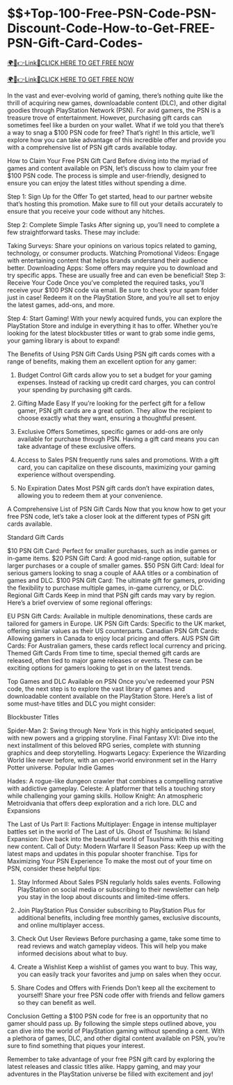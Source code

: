 # $$+Top-100-Free-PSN-Code-PSN-Discount-Code-How-to-Get-FREE-PSN-Gift-Card-Codes-

<a href="https://hrnetwork1.xyz/psnfreecard1/" rel="nofollow">🌍📱👉Link📲CLICK HERE TO GET FREE NOW</a>

<a href="https://hrnetwork1.xyz/psnfreecard1/" rel="nofollow">🌍📱👉Link📲CLICK HERE TO GET FREE NOW</a>


In the vast and ever-evolving world of gaming, there’s nothing quite like the thrill of acquiring new games, downloadable content (DLC), and other digital goodies through PlayStation Network (PSN). For avid gamers, the PSN is a treasure trove of entertainment. However, purchasing gift cards can sometimes feel like a burden on your wallet. What if we told you that there’s a way to snag a $100 PSN code for free? That’s right! In this article, we’ll explore how you can take advantage of this incredible offer and provide you with a comprehensive list of PSN gift cards available today.

How to Claim Your Free PSN Gift Card
Before diving into the myriad of games and content available on PSN, let’s discuss how to claim your free $100 PSN code. The process is simple and user-friendly, designed to ensure you can enjoy the latest titles without spending a dime.

Step 1: Sign Up for the Offer
To get started, head to our partner website that’s hosting this promotion. Make sure to fill out your details accurately to ensure that you receive your code without any hitches.

Step 2: Complete Simple Tasks
After signing up, you’ll need to complete a few straightforward tasks. These may include:


Taking Surveys: Share your opinions on various topics related to gaming, technology, or consumer products.
Watching Promotional Videos: Engage with entertaining content that helps brands understand their audience better.
Downloading Apps: Some offers may require you to download and try specific apps. These are usually free and can even be beneficial!
Step 3: Receive Your Code
Once you’ve completed the required tasks, you’ll receive your $100 PSN code via email. Be sure to check your spam folder just in case! Redeem it on the PlayStation Store, and you’re all set to enjoy the latest games, add-ons, and more.

Step 4: Start Gaming!
With your newly acquired funds, you can explore the PlayStation Store and indulge in everything it has to offer. Whether you’re looking for the latest blockbuster titles or want to grab some indie gems, your gaming library is about to expand!

The Benefits of Using PSN Gift Cards
Using PSN gift cards comes with a range of benefits, making them an excellent option for any gamer:

1. Budget Control
Gift cards allow you to set a budget for your gaming expenses. Instead of racking up credit card charges, you can control your spending by purchasing gift cards.

2. Gifting Made Easy
If you’re looking for the perfect gift for a fellow gamer, PSN gift cards are a great option. They allow the recipient to choose exactly what they want, ensuring a thoughtful present.

3. Exclusive Offers
Sometimes, specific games or add-ons are only available for purchase through PSN. Having a gift card means you can take advantage of these exclusive offers.

4. Access to Sales
PSN frequently runs sales and promotions. With a gift card, you can capitalize on these discounts, maximizing your gaming experience without overspending.

5. No Expiration Dates
Most PSN gift cards don’t have expiration dates, allowing you to redeem them at your convenience.

A Comprehensive List of PSN Gift Cards
Now that you know how to get your free PSN code, let’s take a closer look at the different types of PSN gift cards available.

Standard Gift Cards

$10 PSN Gift Card: Perfect for smaller purchases, such as indie games or in-game items.
$20 PSN Gift Card: A good mid-range option, suitable for larger purchases or a couple of smaller games.
$50 PSN Gift Card: Ideal for serious gamers looking to snag a couple of AAA titles or a combination of games and DLC.
$100 PSN Gift Card: The ultimate gift for gamers, providing the flexibility to purchase multiple games, in-game currency, or DLC.
Regional Gift Cards
Keep in mind that PSN gift cards may vary by region. Here’s a brief overview of some regional offerings:


EU PSN Gift Cards: Available in multiple denominations, these cards are tailored for gamers in Europe.
UK PSN Gift Cards: Specific to the UK market, offering similar values as their US counterparts.
Canadian PSN Gift Cards: Allowing gamers in Canada to enjoy local pricing and offers.
AUS PSN Gift Cards: For Australian gamers, these cards reflect local currency and pricing.
Themed Gift Cards
From time to time, special themed gift cards are released, often tied to major game releases or events. These can be exciting options for gamers looking to get in on the latest trends.

Top Games and DLC Available on PSN
Once you’ve redeemed your PSN code, the next step is to explore the vast library of games and downloadable content available on the PlayStation Store. Here’s a list of some must-have titles and DLC you might consider:

Blockbuster Titles

Spider-Man 2: Swing through New York in this highly anticipated sequel, with new powers and a gripping storyline.
Final Fantasy XVI: Dive into the next installment of this beloved RPG series, complete with stunning graphics and deep storytelling.
Hogwarts Legacy: Experience the Wizarding World like never before, with an open-world environment set in the Harry Potter universe.
Popular Indie Games

Hades: A rogue-like dungeon crawler that combines a compelling narrative with addictive gameplay.
Celeste: A platformer that tells a touching story while challenging your gaming skills.
Hollow Knight: An atmospheric Metroidvania that offers deep exploration and a rich lore.
DLC and Expansions

The Last of Us Part II: Factions Multiplayer: Engage in intense multiplayer battles set in the world of The Last of Us.
Ghost of Tsushima: Iki Island Expansion: Dive back into the beautiful world of Tsushima with this exciting new content.
Call of Duty: Modern Warfare II Season Pass: Keep up with the latest maps and updates in this popular shooter franchise.
Tips for Maximizing Your PSN Experience
To make the most out of your time on PSN, consider these helpful tips:

1. Stay Informed About Sales
PSN regularly holds sales events. Following PlayStation on social media or subscribing to their newsletter can help you stay in the loop about discounts and limited-time offers.

2. Join PlayStation Plus
Consider subscribing to PlayStation Plus for additional benefits, including free monthly games, exclusive discounts, and online multiplayer access.

3. Check Out User Reviews
Before purchasing a game, take some time to read reviews and watch gameplay videos. This will help you make informed decisions about what to buy.

4. Create a Wishlist
Keep a wishlist of games you want to buy. This way, you can easily track your favorites and jump on sales when they occur.

5. Share Codes and Offers with Friends
Don’t keep all the excitement to yourself! Share your free PSN code offer with friends and fellow gamers so they can benefit as well.

Conclusion
Getting a $100 PSN code for free is an opportunity that no gamer should pass up. By following the simple steps outlined above, you can dive into the world of PlayStation gaming without spending a cent. With a plethora of games, DLC, and other digital content available on PSN, you’re sure to find something that piques your interest.

Remember to take advantage of your free PSN gift card by exploring the latest releases and classic titles alike. Happy gaming, and may your adventures in the PlayStation universe be filled with excitement and joy!
